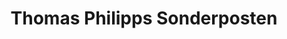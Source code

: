 ---
title: "Thomas Philipps Sonderposten"
url: /stadtlohn/thomas-philipps-sonderposten/
shop: Kramladen
---